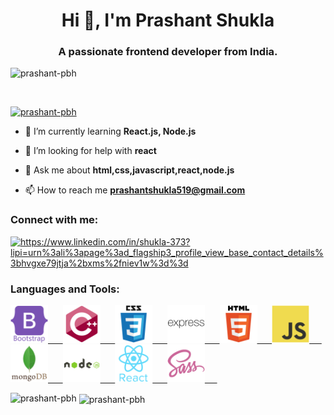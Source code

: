 <h1 align="center">Hi 👋, I'm Prashant Shukla</h1>
<h3 align="center">A passionate frontend developer from India.</h3>

<p align="left"> <img src="https://komarev.com/ghpvc/?username=prashant-pbh&label=Profile%20views&color=0e75b6&style=flat" alt="prashant-pbh" /> </p>

<img>

<p align="left"> <a href="https://github.com/ryo-ma/github-profile-trophy"><img src="https://github-profile-trophy.vercel.app/?username=prashant-pbh" alt="prashant-pbh" /></a> </p>

- 🌱 I’m currently learning **React.js, Node.js**

- 🤝 I’m looking for help with **react**

- 💬 Ask me about **html,css,javascript,react,node.js**

- 📫 How to reach me **prashantshukla519@gmail.com**

<h3 align="left">Connect with me:</h3>
<p align="left">
<a href="https://www.linkedin.com/in/shukla-373/" target="blank"><img align="center" src="https://raw.githubusercontent.com/rahuldkjain/github-profile-readme-generator/master/src/images/icons/Social/linked-in-alt.svg" alt="https://www.linkedin.com/in/shukla-373?lipi=urn%3ali%3apage%3ad_flagship3_profile_view_base_contact_details%3bhvgxe79jtja%2bxms%2fniev1w%3d%3d" height="30" width="40" /></a>
</p>

<h3 align="left">Languages and Tools:</h3>
<p align="left"> <a href="https://getbootstrap.com" target="_blank" rel="noreferrer"> <img src="https://raw.githubusercontent.com/devicons/devicon/master/icons/bootstrap/bootstrap-plain-wordmark.svg" alt="bootstrap" width="60" height="60"/> &nbsp;&nbsp;&nbsp;&nbsp; </a> <a href="https://www.w3schools.com/cpp/" target="_blank" rel="noreferrer"> <img src="https://raw.githubusercontent.com/devicons/devicon/master/icons/cplusplus/cplusplus-original.svg" alt="cplusplus" width="60" height="60"/> &nbsp;&nbsp;&nbsp;&nbsp; </a> <a href="https://www.w3schools.com/css/" target="_blank" rel="noreferrer"> <img src="https://raw.githubusercontent.com/devicons/devicon/master/icons/css3/css3-original-wordmark.svg" alt="css3" width="60" height="60"/> &nbsp;&nbsp;&nbsp;&nbsp; </a> <a href="https://expressjs.com" target="_blank" rel="noreferrer"> <img src="https://raw.githubusercontent.com/devicons/devicon/master/icons/express/express-original-wordmark.svg" alt="express" width="60" height="60"/> &nbsp;&nbsp;&nbsp;&nbsp; </a> <a href="https://www.w3.org/html/" target="_blank" rel="noreferrer"> <img src="https://raw.githubusercontent.com/devicons/devicon/master/icons/html5/html5-original-wordmark.svg" alt="html5" width="60" height="60"/> &nbsp;&nbsp;&nbsp;&nbsp; </a> <a href="https://developer.mozilla.org/en-US/docs/Web/JavaScript" target="_blank" rel="noreferrer"> <img src="https://raw.githubusercontent.com/devicons/devicon/master/icons/javascript/javascript-original.svg" alt="javascript" width="60" height="60"/> &nbsp;&nbsp;&nbsp;&nbsp; </a> <a href="https://www.mongodb.com/" target="_blank" rel="noreferrer"> <img src="https://raw.githubusercontent.com/devicons/devicon/master/icons/mongodb/mongodb-original-wordmark.svg" alt="mongodb" width="60" height="60"/> &nbsp;&nbsp;&nbsp;&nbsp; </a> <a href="https://nodejs.org" target="_blank" rel="noreferrer"> <img src="https://raw.githubusercontent.com/devicons/devicon/master/icons/nodejs/nodejs-original-wordmark.svg" alt="nodejs" width="60" height="60"/> &nbsp;&nbsp;&nbsp;&nbsp; </a> <a href="https://reactjs.org/" target="_blank" rel="noreferrer"> <img src="https://raw.githubusercontent.com/devicons/devicon/master/icons/react/react-original-wordmark.svg" alt="react" width="60" height="60"/> &nbsp;&nbsp;&nbsp;&nbsp; </a> <a href="https://sass-lang.com" target="_blank" rel="noreferrer"> <img src="https://raw.githubusercontent.com/devicons/devicon/master/icons/sass/sass-original.svg" alt="sass" width="60" height="60"/> &nbsp;&nbsp;&nbsp;&nbsp; </a> </p>

<p><img align="left" src="https://github-readme-stats.vercel.app/api/top-langs?username=prashant-pbh&show_icons=true&locale=en&layout=compact" alt="prashant-pbh" /></p>

<p>&nbsp;<img align="center" src="https://github-readme-stats.vercel.app/api?username=prashant-pbh&show_icons=true&locale=en" alt="prashant-pbh" /></p>
